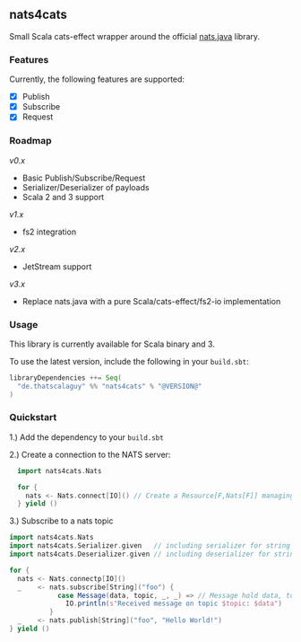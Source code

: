 ## nats4cats

Small Scala cats-effect wrapper around the official [nats.java](https://github.com/nats-io/nats.java) library.

### Features

Currently, the following features are supported:
 - [x] Publish
 - [x] Subscribe
 - [x] Request

### Roadmap
*v0.x*
 - Basic Publish/Subscribe/Request
 - Serializer/Deserializer of payloads
 - Scala 2 and 3 support

*v1.x*
 - fs2 integration

*v2.x*
 - JetStream support

*v3.x*
 - Replace nats.java with a pure Scala/cats-effect/fs2-io implementation

### Usage

This library is currently available for Scala binary and 3.

To use the latest version, include the following in your `build.sbt`:

```scala
libraryDependencies ++= Seq(
  "de.thatscalaguy" %% "nats4cats" % "@VERSION@"
)
```

### Quickstart

1.) Add the dependency to your `build.sbt`

2.) Create a connection to the NATS server:

```scala
  import nats4cats.Nats

  for {
    nats <- Nats.connect[IO]() // Create a Resource[F,Nats[F]] managing the connection
  } yield ()
```

3.) Subscribe to a nats topic 

```scala
import nats4cats.Nats
import nats4cats.Serializer.given   // including serializer for string
import nats4cats.Deserializer.given // including deserializer for string

for {
  nats <- Nats.connectp[IO]()
  _    <- nats.subscribe[String]("foo") { 
            case Message(data, topic, _, _) => // Message hold data, topic, headers and replyTo(optional)
              IO.println(s"Received message on topic $topic: $data")
          }
  _    <- nats.publish[String]("foo", "Hello World!")
} yield ()
```